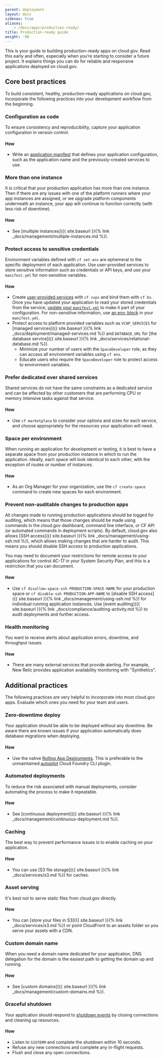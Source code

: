 ```yaml
---
parent: deployment
layout: docs
sidenav: true
aliases: 
    - /docs/apps/production-ready/
title: Production-ready guide
weight: -90
---
```


This is your guide to building production-ready apps on cloud.gov. Read this early and often, especially when you’re starting to consider a future project. It explains things you can do for reliable and responsive applications deployed on cloud.gov.

## Core best practices
To build consistent, healthy, production-ready applications on cloud.gov, incorporate the following practices into your development workflow from the beginning.

### Configuration as code
To ensure consistency and reproducibility, capture your application configuration in version control.

#### How
* Write an [application manifest](https://docs.cloudfoundry.org/devguide/deploy-apps/manifest.html) that defines your application configuration, such as the application name and the previously-created services to use.

### More than one instance
It is critical that your production application has more than one instance. Then if
there are any issues with one of the platform runners where your app instances are assigned, or we upgrade platform components underneath an instance, your app will continue to function correctly (with less risk of downtime).

#### How
* See [multiple instances]({{ site.baseurl }}{% link _docs/management/multiple-instances.md %}).

### Protect access to sensitive credentials
Environment variables defined with `cf set-env` are ephemeral to the specific deployment of each application. Use user-provided services to store sensitive information such as credentials or API keys, and use your `manifest.yml` for non-sensitive variables.

#### How
* Create [user-provided services](https://docs.cloudfoundry.org/devguide/services/user-provided.html) with `cf cups` and bind them with `cf bs`. Once you have updated your application to read your stored credentials from the service, [update your `manifest.yml`](https://docs.cloudfoundry.org/devguide/deploy-apps/manifest.html#services-block) to make it part of your configuration. For non-sensitive information, use [an env: block](https://docs.cloudfoundry.org/devguide/deploy-apps/manifest.html#env-block) in your `manifest.yml`.
* Protect access to platform provided variables such as `VCAP_SERVICES` for [managed services]({{ site.baseurl }}{% link _docs/deployment/managed-services.md %}) and `DATABASE_URL` for [the database service]({{ site.baseurl }}{% link _docs/services/relational-database.md %}).
  * Minimize your number of users with the `SpaceDeveloper` role, as they can access all environment variables using `cf env`.
  * Educate users who require the `SpaceDeveloper` role to protect access to environment variables.

### Prefer dedicated over shared services
Shared services do not have the same constraints as a dedicated service and can be affected by other customers that are performing CPU or memory intensive tasks against that service.

#### How
* Use `cf marketplace` to consider your options and sizes for each service, and choose appropriately for the resources your application will need.

### Space per environment
When running an application for development or testing, it is best to have a separate space from your production instance in which to run the application. Ideally, each space will look identical to each other, with the exception of routes or number of instances.

#### How
* As an Org Manager for your organization, use the `cf create-space` command to create new spaces for each environment.

### Prevent non-auditable changes to production apps

All changes made to running production applications should be logged for auditing, which means that those changes should be made using commands in the cloud.gov dashboard, command line interface, or CF API (or automated commands in deployment scripts). By default, cloud.gov also allows [SSH access]({{ site.baseurl }}{% link _docs/management/using-ssh.md %}), which allows making changes that are harder to audit. This means you should disable SSH access to production applications.

You may need to document your restrictions for remote access to your applications for control AC-17 in your System Security Plan, and this is a restriction that you can document.

#### How
* Use `cf disallow-space-ssh PRODUCTION-SPACE-NAME` for your production space or `cf disable-ssh PRODUCTION-APP-NAME` to [disable SSH access]({{ site.baseurl }}{% link _docs/management/using-ssh.md %}) for individual running application instances. Use [event auditing]({{ site.baseurl }}{% link _docs/compliance/auditing-activity.md %}) to audit deployments and further access.

### Health monitoring
You want to receive alerts about application errors, downtime, and throughput issues.

#### How
* There are many external services that provide alerting. For example, New Relic provides application availability monitoring with "Synthetics".

## Additional practices
The following practices are very helpful to incorporate into most cloud.gov apps. Evaluate which ones you need for your team and users.

### Zero-downtime deploy
Your application should be able to be deployed without any downtime. Be aware there are known issues if your application automatically does database migrations when deploying.

#### How
* Use the native [Rolling App Deployments](https://docs.cloudfoundry.org/devguide/deploy-apps/rolling-deploy.html). This is preferable to the unmaintained [autopilot](https://github.com/contraband/autopilot) Cloud Foundry CLI plugin.

### Automated deployments
To reduce the risk associated with manual deployments, consider automating the process to make it repeatable.

#### How
* See [continuous deployment]({{ site.baseurl }}{% link _docs/management/continuous-deployment.md %}).

### Caching
The best way to prevent performance issues is to enable caching on your application.

#### How
* You can use [S3 file storage]({{ site.baseurl }}{% link _docs/services/s3.md %}) for caches.

### Asset serving
It's best not to serve static files from cloud.gov directly.

#### How
* You can [store your files in S3]({{ site.baseurl }}{% link _docs/services/s3.md %}) or point CloudFront to an assets folder so you serve your assets with a CDN.

### Custom domain name
When you need a domain name dedicated for your application, DNS delegation for the domain is the easiest path to getting the domain up and running.

#### How
* See [custom domains]({{ site.baseurl }}{% link _docs/management/custom-domains.md %}).

### Graceful shutdown
Your application should respond to [shutdown
events](http://docs.cloudfoundry.org/devguide/deploy-apps/app-lifecycle.html#shutdown)
by closing connections and cleaning up resources.

#### How
- Listen to `SIGTERM` and complete the shutdown within 10 seconds.
- Refuse any new connections and complete any in-flight requests.
- Flush and close any open connections.
